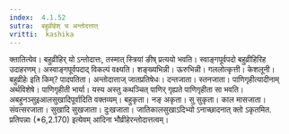```yaml
---
index:  4.1.52
sutra:  बहुव्रीहेश् च अन्तोदत्तात्
vritti:  kashika 
---
```


क्तातित्येव। बहुव्रीहिर् यो ऽन्तोदात्तः, तस्मात् स्त्रियां ङीष् प्रत्ययो भवति। स्वाङ्गपूर्वपदो बहुव्रीहिरिह उदाहरणम्। अस्वाङ्गपूर्वपदाद् विकल्पं वक्ष्यति। शङ्ख्यभिन्नी। ऊरुभिन्नी। गललोत्कृत्ती। केशलूनी। बहुव्रीहेः इति किम्? पादपतिता। अन्तोदात्ताज् जातप्रतिषेधः। दन्तजाता। स्तनजाता। पाणिगृहीत्यादीनाम् अर्थविशेषे। पाणिगृहीती भार्या। यस्य अस्तु कथञ्चित् पाणिर् गृह्यते पाणिगृहीता सा भवति। अबहुनञ्सुइआलसुखादिपूर्वादिति वक्तव्यम्। बहुकृता। नङ् अकृता। सु सुकृता। काल मासजाता। संवत्सरजाता। सुखादि सुखजाता। दुःखजाता। जातिकालसुखाऽदिभ्यो ऽनाच्छादनात् क्तो ऽकृतमित. प्रतिपन्नाः (*6,2.170) इत्येवम् आदिना भौव्रीहेरन्तोदात्तत्वम्।

